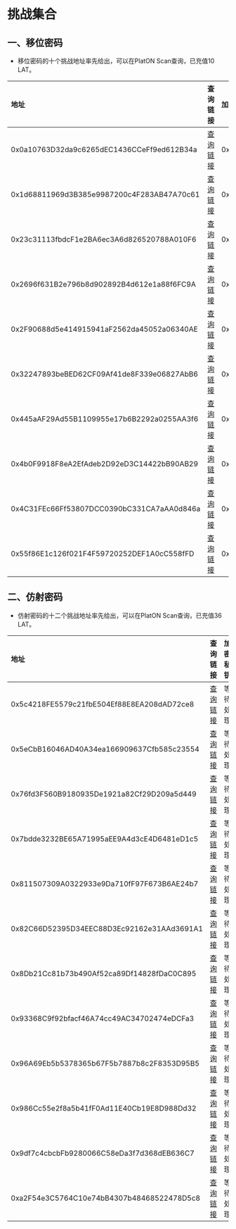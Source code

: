 # 挑战集合

## 一、移位密码

- 移位密码的十个挑战地址率先给出，可以在PlatON Scan查询，已充值10 LAT。

|地址|查询链接|加密私钥|
|:--|:--|:--|
|0x0a10763D32da9c6265dEC1436CCeFf9ed612B34a|[查询链接](https://scan.platon.network/address-detail?address=0x0a10763d32da9c6265dec1436cceff9ed612b34a)|0x42165xw41bx6z1aa5wx0y24yy7a488w9w4bx104a2z0yz43643y3a2758z784034|
|0x1d68811969d3B385e9987200c4F283AB47A70c61|[查询链接](https://scan.platon.network/address-detail?address=0x1d68811969d3B385e9987200c4F283AB47A70c61)|0x35v5z7x37x082wv4z1w034x1202y0w79av1a1388xaw338yv67zwvw34a13v1x60|
|0x23c31113fbdcF1e2BA6ec3A6d826520788A010F6|[查询链接](https://scan.platon.network/address-detail?address=0x23c31113fbdcF1e2BA6ec3A6d826520788A010F6)|0xb13eff9d1941e1ff7f64505bg8f461dgf85g4251dd14eb3744f61610b0c1e54c|
|0x2696f631B2e796b8d902892B4d612e1a88f6FC9A|[查询链接](https://scan.platon.network/address-detail?address=0x2696f631B2e796b8d902892B4d612e1a88f6FC9A)|0xj07227716676jm2ii434m4kjk7k6l1jj63722459j687564i07lkn933j5269n15|
|0x2F90688d5e414915941aF2562da45052a06340AE|[查询链接](https://scan.platon.network/address-detail?address=0x2F90688d5e414915941aF2562da45052a06340AE)|0xu4159993vx0zz646548wuyv507041x620w68y4860286v176xx10207u85516222|
|0x32247893beBED62CF09Af41de8F339e06827AbB6|[查询链接](https://scan.platon.network/address-detail?address=0x32247893beBED62CF09Af41de8F339e06827AbB6)|0x024r3140t693q7t67q35q99017pr9r7184s5t0spr178ps5q95657q8858o2to86|
|0x445aAF29Ad55B1109955e17b6B2292a0255AA3f6|[查询链接](https://scan.platon.network/address-detail?address=0x445aAF29Ad55B1109955e17b6B2292a0255AA3f6)|0x45o0899m6860mr444268r03r370r126q7m2rqq6m641rmq76mm7mq38qmmo5n392|
|0x4b0F9918F8eA2EfAdeb2D92eD3C14422bB90AB29|[查询链接](https://scan.platon.network/address-detail?address=0x4b0F9918F8eA2EfAdeb2D92eD3C14422bB90AB29)|0x4ol8m61ok519om296077k52l65n69loloopn70ppmok13ll995570n45479knn81|
|0x4C31FEc66Ff53807DCC0390bC331CA7aAA0d846a|[查询链接](https://scan.platon.network/address-detail?address=0x4C31FEc66Ff53807DCC0390bC331CA7aAA0d846a)|0x578bggg514d64c3612gf6b12f16eg3c604ce20c1b81863ffe1f3831002g08cc8|
|0x55f86E1c126f021F4F59720252DEF1A0cC558fFD|[查询链接](https://scan.platon.network/address-detail?address=0x55f86E1c126f021F4F59720252DEF1A0cC558fFD)|0xvvurrttv1r827q9r3806vt7qs946r54131560v9rt88qrqqq7ut7298s9358tr07|

## 二、仿射密码

- 仿射密码的十二个挑战地址率先给出，可以在PlatON Scan查询，已充值36 LAT。

|地址|查询链接|加密私钥|
|:--|:--|:--|
|0x5c4218FE5579c21fbE504Ef88E8EA208dAD72ce8|[查询链接](https://scan.platon.network/address-detail?address=0x5c4218FE5579c21fbE504Ef88E8EA208dAD72ce8)|等待处理|
|0x5eCbB16046AD40A34ea166909637Cfb585c23554|[查询链接](https://scan.platon.network/address-detail?address=0x5eCbB16046AD40A34ea166909637Cfb585c23554)|等待处理|
|0x76fd3F560B9180935De1921a82Cf29D209a5d449|[查询链接](https://scan.platon.network/address-detail?address=0x76fd3F560B9180935De1921a82Cf29D209a5d449)|等待处理|
|0x7bdde3232BE65A71995aEE9A4d3cE4D6481eD1c5|[查询链接](https://scan.platon.network/address-detail?address=0x7bdde3232BE65A71995aEE9A4d3cE4D6481eD1c5)|等待处理|
|0x811507309A0322933e9Da710fF97F673B6AE24b7|[查询链接](https://scan.platon.network/address-detail?address=0x811507309A0322933e9Da710fF97F673B6AE24b7)|等待处理|
|0x82C66D52395D34EEC88D3Ec92162e31AAd3691A1|[查询链接](https://scan.platon.network/address-detail?address=0x82C66D52395D34EEC88D3Ec92162e31AAd3691A1)|等待处理|
|0x8Db21Cc81b73b490Af52ca89Df14828fDaC0C895|[查询链接](https://scan.platon.network/address-detail?address=0x8Db21Cc81b73b490Af52ca89Df14828fDaC0C895)|等待处理|
|0x93368C9f92bfacf46A74cc49AC34702474eDCFa3|[查询链接](https://scan.platon.network/address-detail?address=0x93368C9f92bfacf46A74cc49AC34702474eDCFa3)|等待处理|
|0x96A69Eb5b5378365b67F5b7887b8c2F8353D95B5|[查询链接](https://scan.platon.network/address-detail?address=0x96A69Eb5b5378365b67F5b7887b8c2F8353D95B5)|等待处理|
|0x986Cc55e2f8a5b41fF0Ad11E40Cb19E8D988Dd32|[查询链接](https://scan.platon.network/address-detail?address=0x986Cc55e2f8a5b41fF0Ad11E40Cb19E8D988Dd32)|等待处理|
|0x9df7c4cbcbFb9280066C58eDa3f7d368dEB636C7|[查询链接](https://scan.platon.network/address-detail?address=0x9df7c4cbcbFb9280066C58eDa3f7d368dEB636C7)|等待处理|
|0xa2F54e3C5764C10e74bB4307b48468522478D5c8|[查询链接](https://scan.platon.network/address-detail?address=0xa2F54e3C5764C10e74bB4307b48468522478D5c8)|等待处理|